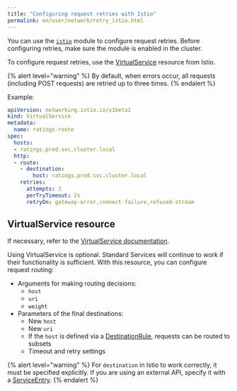 ```yaml
---
title: "Configuring request retries with Istio"
permalink: en/user/network/retry_istio.html
---
```


You can use the [`istio`](/modules/istio/) module to configure request retries.
Before configuring retries, make sure the module is enabled in the cluster.

To configure request retries, use the [VirtualService](#virtualservice-resource) resource from Istio.

{% alert level="warning" %}
By default, when errors occur, all requests (including POST requests) are retried up to three times.
{% endalert %}

Example:

```yaml
apiVersion: networking.istio.io/v1beta1
kind: VirtualService
metadata:
  name: ratings-route
spec:
  hosts:
  - ratings.prod.svc.cluster.local
  http:
  - route:
    - destination:
        host: ratings.prod.svc.cluster.local
    retries:
      attempts: 3
      perTryTimeout: 2s
      retryOn: gateway-error,connect-failure,refused-stream
```

## VirtualService resource

If necessary, refer to the [VirtualService documentation](https://istio.io/v1.19/docs/reference/config/networking/virtual-service/).

Using VirtualService is optional. Standard Services will continue to work if their functionality is sufficient.
With this resource, you can configure request routing:

- Arguments for making routing decisions:
  - `host`
  - `uri`
  - `weight`
- Parameters of the final destinations:
  - New `host`
  - New `uri`
  - If the `host` is defined via a [DestinationRule](../network/managing_request_between_service_istio.html#destinationrule-resource), requests can be routed to subsets
  - Timeout and retry settings

{% alert level="warning" %}
For `destination` in Istio to work correctly, it must be specified explicitly.
If you are using an external API, specify it with a [ServiceEntry](/modules/istio/istio-cr.html#serviceentry).
{% endalert %}
